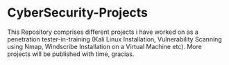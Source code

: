 # CyberSecurity-Projects
This Repository comprises different projects i have worked on as a penetration tester-in-training (Kali Linux Installation, Vulnerability Scanning using Nmap, Windscribe Installation on a Virtual Machine etc). More projects will be published with time, gracias.
